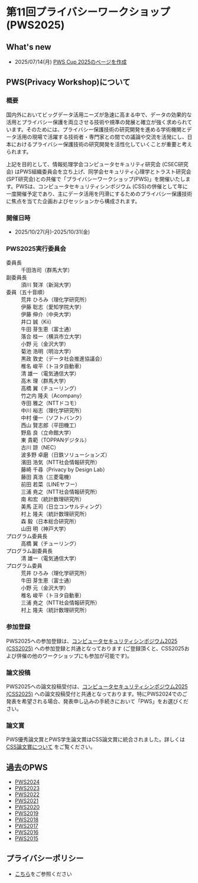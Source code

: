 # 第11回プライバシーワークショップ (PWS2025)

## What's new
- 2025/07/14(月) [PWS Cup 2025のページを作成](./cup25.html)


## PWS(Privacy Workshop)について
### 概要
国内外においてビッグデータ活用ニーズが急速に高まる中で、データの効果的な活用とプライバシー保護を両立させる技術や規準の発展と確立が強く求められています。そのためには、プライバシー保護技術の研究開発を進める学術機関とデータ活用の現場で活躍する技術者・専門家との間での議論や交流を活発にし、日本におけるプライバシー保護技術の研究開発を活性化していくことが重要と考えられます。

上記を目的として、情報処理学会コンピュータセキュリティ研究会 (CSEC研究会) はPWS組織委員会を立ち上げ、同学会セキュリティ心理学とトラスト研究会 (SPT研究会)との共催で「プライバシーワークショップ(PWS)」を開催いたします。PWSは、コンピュータセキュリティシンポジウム (CSS)の併催として年に一度開催予定であり、主にデータ活用を円滑にするためのプライバシー保護技術に焦点を当てた企画およびセッションから構成されます。


### 開催日時
- 2025/10/27(月)-2025/10/31(金)
<h3>PWS2025実行委員会</h3>
<dl>
  <dt>委員長</dt>
  <dd>千田浩司（群馬大学）</dd>
  <dt>副委員長</dt>
  <dd>須川 賢洋（新潟大学）</dd>
  <dt>委員（五十音順）</dt>
  <dd>
    <div>
      荒井 ひろみ（理化学研究所）<br>
      伊藤 聡志（愛知学院大学）<br>
      伊藤 伸介（中央大学）<br>
      井口 誠（Kii）<br>
      牛田 芽生恵（富士通）<br>
      落合 桂一（横浜市立大学）<br>
      小野 元（金沢大学）<br>
      菊池 浩明（明治大学）<br>
      黒政 敦史（データ社会推進協議会）<br>
      椎名 峻平（トヨタ自動車）<br>
      清 雄一（電気通信大学）<br>
      高木 理（群馬大学）<br>
      高橋 翼（チューリング）<br>
      竹之内 隆夫（Acompany）<br>
      寺田 雅之（NTTドコモ）<br>
      中川 裕志（理化学研究所）<br>
      中村 優一（ソフトバンク）<br>
      西山 賢志郎（平田機工）<br>
      野島 良（立命館大学）<br>
      東 貴範（TOPPANデジタル）<br>
      古川 諒（NEC）<br>
      波多野 卓磨（日鉄ソリューションズ）<br>
      濱田 浩気（NTT社会情報研究所）<br>
      藤崎 千尋（Privacy by Design Lab）<br>
      藤田 真浩（三菱電機）<br>
      前田 若菜（LINEヤフー）<br>
      三浦 尭之（NTT社会情報研究所）<br>
      南 和宏（統計数理研究所）<br>
      美馬 正司（日立コンサルティング）<br>
      村上 隆夫（統計数理研究所）<br>
      森 毅（日本総合研究所）<br>
      山田 明（神戸大学）
    </div>
  </dd>

  <dt>プログラム委員長</dt>
  <dd>高橋 翼（チューリング）</dd>

  <dt>プログラム副委員長</dt>
  <dd>清 雄一（電気通信大学）</dd>

  <dt>プログラム委員</dt>
  <dd>
    荒井 ひろみ（理化学研究所）<br>
    牛田 芽生恵（富士通）<br>
    小野 元（金沢大学）<br>
    椎名 峻平（トヨタ自動車）<br>
    三浦 尭之（NTT社会情報研究所）<br>
    村上 隆夫（統計数理研究所）
  </dd>
</dl>


### 参加登録
PWS2025への参加登録は、[コンピュータセキュリティシンポジウム2025 (CSS2025)](https://www.iwsec.org/css/2025/) への参加登録と共通となっております (ご登録頂くと、CSS2025および併催の他のワークショップにも参加が可能です)。

### 論文投稿
PWS2025への論文投稿受付は、[コンピュータセキュリティシンポジウム2025 (CSS2025)](https://www.iwsec.org/css/2025/) への論文投稿受付と共通となっております。特にPWS2024でのご発表を希望される場合、発表申し込みの手続きにおいて「PWS」をお選びください。

### 論文賞
PWS優秀論文賞とPWS学生論文賞はCSS論文賞に統合されました。詳しくは[CSS論文賞について](https://www.iwsec.org/css/2025/award.html#css) をご覧ください。

## 過去のPWS
- [PWS2024](https://www.iwsec.org/pws/2024/)
- [PWS2023](https://www.iwsec.org/pws/2023/)
- [PWS2022](https://www.iwsec.org/pws/2022/)
- [PWS2021](https://www.iwsec.org/pws/2021/)
- [PWS2020](https://www.iwsec.org/pws/2020/)
- [PWS2019](https://www.iwsec.org/pws/2019/)
- [PWS2018](https://www.iwsec.org/pws/2018/)
- [PWS2017](https://www.iwsec.org/pws/2017/)
- [PWS2016](https://www.iwsec.org/pws/2016/)
- [PWS2015](https://www.iwsec.org/pws/2015/)

## プライバシーポリシー
- [こちら](privacy_policy.html)をご参照ください
